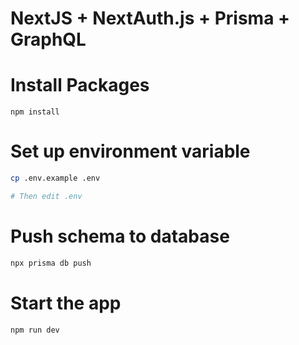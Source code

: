 # NextJS + NextAuth.js + Prisma + GraphQL

# Install Packages

```
npm install
```

# Set up environment variable

```bash
cp .env.example .env

# Then edit .env
```

# Push schema to database

```bash
npx prisma db push
```

# Start the app

```bash
npm run dev
```
